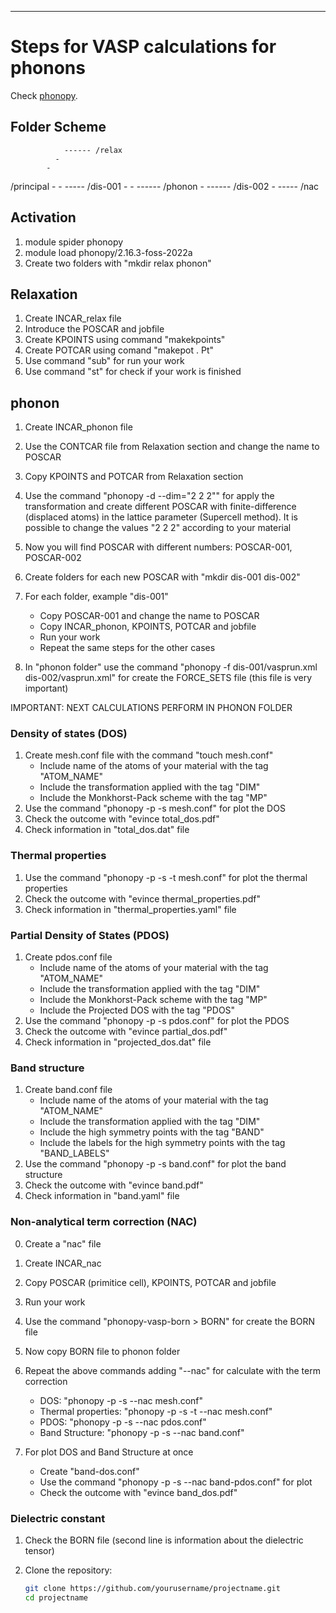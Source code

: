 ---

# Steps for VASP calculations for phonons
Check [phonopy](https://phonopy.github.io/phonopy/).

## Folder Scheme
                ------ /relax           
              -
            -
/principal -
            -                     ----- /dis-001
              -                 -
                ------ /phonon - ------ /dis-002
                                -
                                  ----- /nac

## Activation
1. module spider phonopy
2. module load phonopy/2.16.3-foss-2022a
3. Create two folders with "mkdir relax phonon"

## Relaxation
1. Create INCAR_relax file
2. Introduce the POSCAR and jobfile
3. Create KPOINTS using command "makekpoints"
4. Create POTCAR using comand "makepot . Pt"
5. Use command "sub" for run your work
6. Use command "st" for check if your work is finished

## phonon
1. Create INCAR_phonon file
2. Use the CONTCAR file from Relaxation section and change the name to POSCAR
3. Copy KPOINTS and POTCAR from Relaxation section

4. Use the command "phonopy -d --dim="2 2 2"" for apply the transformation and create 
   different POSCAR with finite-difference (displaced atoms) in the lattice parameter
   (Supercell method). It is possible to change the values "2 2 2" according to your material
5. Now you will find POSCAR with different numbers: POSCAR-001, POSCAR-002
6. Create folders for each new POSCAR with "mkdir dis-001 dis-002"
7. For each folder, example "dis-001"
   - Copy POSCAR-001 and change the name to POSCAR
   - Copy INCAR_phonon, KPOINTS, POTCAR and jobfile
   - Run your work 
   - Repeat the same steps for the other cases
8. In "phonon folder" use the command "phonopy -f dis-001/vasprun.xml dis-002/vasprun.xml" for
   create the FORCE_SETS file (this file is very important)

IMPORTANT: NEXT CALCULATIONS PERFORM IN PHONON FOLDER
### Density of states (DOS)
1. Create mesh.conf file with the command "touch mesh.conf"
   - Include name of the atoms of your material with the tag "ATOM_NAME"
   - Include the transformation applied with the tag "DIM"  
   - Include the Monkhorst-Pack scheme with the tag "MP"
2. Use the command "phonopy -p -s mesh.conf" for plot the DOS
3. Check the outcome with "evince total_dos.pdf"
4. Check information in "total_dos.dat" file

### Thermal properties
1. Use the command "phonopy -p -s -t  mesh.conf" for plot the thermal properties
2. Check the outcome with "evince thermal_properties.pdf"
3. Check information in "thermal_properties.yaml" file

### Partial Density of States (PDOS)
1. Create pdos.conf file
   - Include name of the atoms of your material with the tag "ATOM_NAME"
   - Include the transformation applied with the tag "DIM"  
   - Include the Monkhorst-Pack scheme with the tag "MP"
   - Include the Projected DOS with the tag "PDOS"
2. Use the command "phonopy -p -s pdos.conf" for plot the PDOS
3. Check the outcome with "evince partial_dos.pdf"
4. Check information in "projected_dos.dat" file

### Band structure
1. Create band.conf file
   - Include name of the atoms of your material with the tag "ATOM_NAME"
   - Include the transformation applied with the tag "DIM"
   - Include the high symmetry points with the tag "BAND"
   - Include the labels for the high symmetry points with the tag "BAND_LABELS"
2. Use the command "phonopy -p -s band.conf" for plot the band structure
3. Check the outcome with "evince band.pdf"
4. Check information in "band.yaml" file

### Non-analytical term correction (NAC)
0. Create a "nac" file
1. Create INCAR_nac
2. Copy POSCAR (primitice cell), KPOINTS, POTCAR and jobfile
3. Run your work
    
4. Use the command "phonopy-vasp-born > BORN" for create the BORN file
5. Now copy BORN file to phonon folder
6. Repeat the above commands adding "--nac" for calculate with the term correction
   - DOS:                "phonopy -p -s --nac mesh.conf"
   - Thermal properties: "phonopy -p -s -t --nac mesh.conf"
   - PDOS:               "phonopy -p -s --nac pdos.conf"
   - Band Structure:     "phonopy -p -s --nac band.conf"
7. For plot DOS and Band Structure at once
   - Create "band-dos.conf"
   - Use the command "phonopy -p -s --nac band-pdos.conf" for plot 
   - Check the outcome with "evince band_dos.pdf"

### Dielectric constant
1. Check the BORN file (second line is information about the dielectric tensor)




















1. Clone the repository:

   ```bash
   git clone https://github.com/yourusername/projectname.git
   cd projectname

